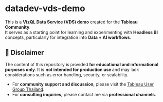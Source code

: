 # datadev-vds-demo

This is a **VizQL Data Service (VDS) demo** created for the **Tableau Community**.  
It serves as a starting point for learning and experimenting with **Headless BI** concepts, particularly for integration into **Data + AI workflows**.
  
## 📌 Disclaimer

The content of this repository is provided **for educational and informational purposes only**. It is **not intended for production use** and may lack considerations such as error handling, security, or scalability.

- For **community support and discussion**, please visit the [Tableau User Group Thailand](https://www.facebook.com/groups/TableauUserGroupThailand).
- For **consulting inquiries**, please contact me via **professional channels**.
